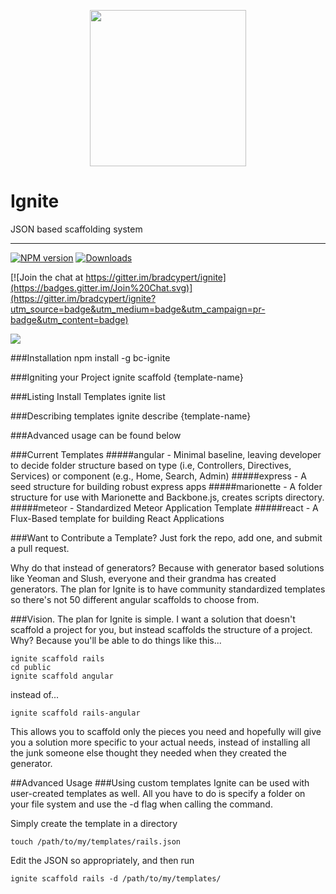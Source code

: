 <p align="center">
    <img height="250" width="" src="https://cloud.githubusercontent.com/assets/1455979/6810939/5fdf4716-d232-11e4-850a-67399c70d29e.png">
</p>

Ignite
======
JSON based scaffolding system
_____________________________
[![NPM version][npm-image]][npm-url] [![Downloads][downloads-image]][npm-url]

[![Join the chat at https://gitter.im/bradcypert/ignite](https://badges.gitter.im/Join%20Chat.svg)](https://gitter.im/bradcypert/ignite?utm_source=badge&utm_medium=badge&utm_campaign=pr-badge&utm_content=badge)

<a href="https://trello.com/b/YdN3XhFs/ignite">
    <img src="https://img.shields.io/badge/Roadmap-Trello-blue.svg">
</a>



###Installation
    npm install -g bc-ignite

###Igniting your Project
    ignite scaffold {template-name}

###Listing Install Templates
    ignite list

###Describing templates
    ignite describe {template-name}

###Advanced usage can be found below

###Current Templates
#####angular - Minimal baseline, leaving developer to decide folder structure based on type (i.e, Controllers, Directives, Services) or component (e.g., Home, Search, Admin)
#####express - A seed structure for building robust express apps
#####marionette - A folder structure for use with Marionette and Backbone.js, creates scripts directory.
#####meteor - Standardized Meteor Application Template
#####react - A Flux-Based template for building React Applications

###Want to Contribute a Template?
Just fork the repo, add one, and submit a pull request.

Why do that instead of generators? Because with generator based solutions like Yeoman and Slush, everyone and their grandma has created generators. The plan for Ignite is to have community standardized templates so there's not 50 different angular scaffolds to choose from.

###Vision.
The plan for Ignite is simple. I want a solution that doesn't scaffold a project for you, but instead scaffolds the structure of a project. Why? Because you'll be able to do things like this...

    ignite scaffold rails
    cd public
    ignite scaffold angular

instead of...

    ignite scaffold rails-angular

This allows you to scaffold only the pieces you need and hopefully will give you a solution more specific to your actual needs, instead of installing all the junk someone else thought they needed when they created the generator.

##Advanced Usage
###Using custom templates
Ignite can be used with user-created templates as well. All you have to do is specify a folder on your file system and use the -d flag when calling the command.

Simply create the template in a directory

    touch /path/to/my/templates/rails.json

Edit the JSON so appropriately, and then run

    ignite scaffold rails -d /path/to/my/templates/


[downloads-image]: http://img.shields.io/npm/dm/bc-ignite.svg
[npm-url]: http://www.npmjs.com/package/bc-ignite
[npm-image]: http://img.shields.io/npm/v/bc-ignite.svg
